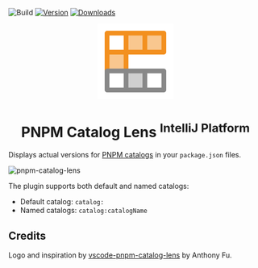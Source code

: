 ![Build](https://github.com/skoch13/pnpm-catalog-lens/workflows/Build/badge.svg)
[![Version](https://img.shields.io/jetbrains/plugin/v/MARKETPLACE_ID.svg)](https://plugins.jetbrains.com/plugin/26883)
[![Downloads](https://img.shields.io/jetbrains/plugin/d/MARKETPLACE_ID.svg)](https://plugins.jetbrains.com/plugin/26883)

<p align="center">
  <img src="./res/logo.png" height="150" alt="pnpm-lens-logo">
</p>
<h1 align="center">PNPM Catalog Lens <sup>IntelliJ Platform</sup></h1>

<!-- Plugin description -->
Displays actual versions for [PNPM catalogs](https://pnpm.io/catalogs) in your `package.json` files.
<!-- Plugin description end -->

![pnpm-catalog-lens](https://github.com/user-attachments/assets/cdc82e61-5c36-42ac-b5e6-40a92c001a97)


The plugin supports both default and named catalogs:

- Default catalog: `catalog:`
- Named catalogs: `catalog:catalogName`

## Credits

Logo and inspiration by [vscode-pnpm-catalog-lens](https://github.com/antfu/vscode-pnpm-catalog-lens) by Anthony Fu.  
